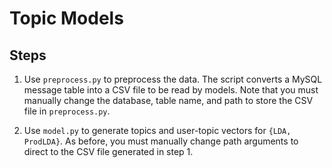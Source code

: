 # Topic Models

## Steps
1. Use `preprocess.py` to preprocess the data. The script converts a MySQL message table into a CSV file to be read by models. Note that you must manually change the database, table name, and path to store the CSV file in `preprocess.py`. 

2. Use `model.py` to generate topics and user-topic vectors for `{LDA, ProdLDA}`. As before, you must manually change path arguments to direct to the CSV file generated in step 1.
